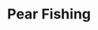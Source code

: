 ---
pid: PT67
title: Pear Fishing
location_transcription: Penn Treaty
zipcode: '19134'
outside_phl: 
neighborhood: Port Richmond
age: '43'
age_range: 40-49
instagram: 
image_file_name: PT_67.jpg
proposal_transcription: pears
topic: Sports
topic_summary: '0'
type: Event,Interactive,Space
keywords_other: 
credit: Angol L Perez
image_labels: 
twitter: 
facebook: 
permalink: "/monuments/pt67/"
layout: item-page
---